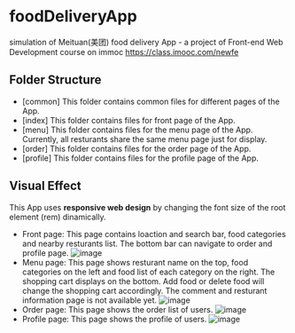 # foodDeliveryApp
simulation of Meituan(美团) food delivery App - a project of Front-end Web Development course on immoc https://class.imooc.com/newfe

## Folder Structure
* [common] This folder contains common files for different pages of the App.
* [index] This folder contains files for front page of the App.
* [menu] This folder contains files for the menu page of the App. Currently, all resturants share the same menu page just for display.
* [order] This folder contains files for the order page of the App.
* [profile] This folder contains files for the profile page of the App.

## Visual Effect
This App uses **responsive web design** by changing the font size of the root element (rem) dinamically.
- Front page: This page contains loaction and search bar, food categories and nearby resturants list. The bottom bar can navigate to order and profile page.
![image](https://user-images.githubusercontent.com/20355911/135053128-59ec68a4-76e3-4068-935b-8ad7d271ac78.png)
- Menu page:  This page shows resturant name on the top, food categories on the left and food list of each category on the right. The shopping cart displays on the bottom. Add food or delete food will change the shopping cart accordingly. The comment and resturant information page is not available yet.
![image](https://user-images.githubusercontent.com/20355911/135055496-545ffb92-13ba-4b50-aa63-6d13b709fc2a.png)
- Order page: This page shows the order list of users.
![image](https://user-images.githubusercontent.com/20355911/135055752-b1caa233-8804-4fbd-91b8-a849de42f374.png)
- Profile page: This page shows the profile of users.
![image](https://user-images.githubusercontent.com/20355911/135055891-56ec0a64-9064-4e18-8d04-7ac7a173c783.png)





